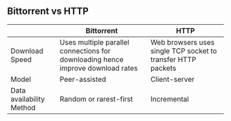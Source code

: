 ## Bittorrent vs HTTP

||Bittorrent|HTTP|
|---|---|---|
|Download Speed|Uses multiple parallel connections for downloading hence improve download rates|Web browsers uses single TCP socket to transfer HTTP packets|
|Model|Peer-assisted|Client-server|
|Data availability Method|Random or rarest-first|Incremental|
